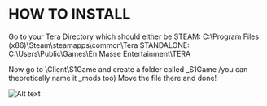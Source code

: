 # HOW TO INSTALL 

Go to your Tera Directory which should either be 
STEAM:  C:\Program Files (x86)\Steam\steamapps\common\Tera
STANDALONE:  C:\Users\Public\Games\En Masse Entertainment\TERA

Now go to \Client\S1Game and create a folder called _S1Game /you can theoretically name it _mods too)
Move the file there and done!

![Alt text](https://i.imgur.com/Xu2BkQr.png?raw=true "Preview")

